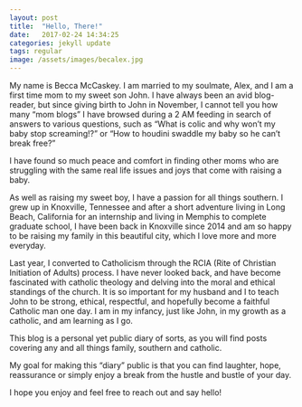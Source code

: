 ```yaml
---
layout: post
title:  "Hello, There!"
date:   2017-02-24 14:34:25
categories: jekyll update
tags: regular
image: /assets/images/becalex.jpg
---
```



My name is Becca McCaskey. I am married to my soulmate, Alex, and I am a first time mom to my sweet son John.  I have always been an avid blog-reader, but since giving birth to John in November, I cannot tell you how many “mom blogs” I have browsed during a 2 AM feeding in search of answers to various questions, such as “What is colic and why won’t my baby stop screaming!?” or “How to houdini swaddle my baby so he can’t break free?”

I have found so much peace and comfort in finding other moms who are struggling with the same real life issues and joys that come with raising a baby. 

As well as raising my sweet boy, I have a passion for all things southern. I grew up in Knoxville, Tennessee and after a short adventure living in Long Beach, California for an internship and living in Memphis to complete graduate school, I have been back in Knoxville since 2014 and am so happy to be raising my family in this beautiful city, which I love more and more everyday. 

Last year, I converted to Catholicism through the RCIA (Rite of Christian Initiation of Adults) process. I have never looked back, and have become fascinated with catholic theology and delving into the moral and ethical standings of the church. It is so important for my husband and I to teach John to be strong, ethical, respectful, and hopefully become a faithful Catholic man one day. I am in my infancy, just like John, in my growth as a catholic, and am learning as I go. 

This blog is a personal yet public diary of sorts, as you will find posts covering any and all things family, southern and catholic.

 My goal for making this “diary” public is that you can find laughter, hope, reassurance or simply enjoy a break from the hustle and bustle of your day. 

I hope you enjoy and feel free to reach out and say hello!
